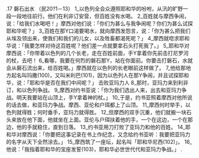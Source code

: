 .17 
磐石出水 
（民20?1－13） 
1_以色列全会众遵照耶和华的吩咐，从汛的旷野一段一段地往前行。他们在利非订安营，但百姓没有水喝。 2_百姓就与摩西争闹，说：「给我们水喝吧！」摩西对他们说：「你们为甚么与我争闹呢？你们为甚么试探耶和华呢？」 3_百姓在那Y口渴要喝水，就向摩西发怨言，说：「你为甚么把我们从埃及领出来，使我们和我们的儿女，以及牲畜都渴死呢？」 4_摩西就唿求耶和华说：「我要怎样对待这百姓呢？他们差一点就要拿石头打死我了。」 5_耶和华对摩西说：「你带着以色列的几个长老，走在百姓前面，手Y拿着你先前击打尼罗河的杖，去吧！ 6_看哪，我要在何烈的磐石那Y，站在你面前。你要击打磐石，水就会从磐石流出来，给百姓喝。」摩西就在以色列的长老眼前这样做了。 7_他给那地方起名叫玛撒(100)，又叫米利巴(101)，因为以色列人在那Y争闹，并且试探耶和华，说：「耶和华是否在我们中间呢？」 
击败亚玛力人 
8_那时，亚玛力来到利非订，和以色列争战。 9_摩西对约书亚说：「你为我们选出人来，出去和亚玛力争战。明天我要站在山顶上，手Y拿着神的杖。」 10_于是，约书亚照着摩西对他所说的话去做，和亚玛力争战。摩西、亚伦和户珥都上了山顶。 11_摩西何时举手，以色列就得胜；何时垂手，亚玛力就得胜。 12_但摩西的双手沉重，他们就搬一块石头来放在他下面，他就坐在上面。亚伦与户珥扶着他的手，一个在这边，一个在那边，他的手就稳住，直到日落。 13_约书亚用刀打败了亚玛力和他的百姓。 
14_耶和华对摩西说：「你要把这事记录在书上作纪念，又念给约书亚听：我要把亚玛力的名字从天下全然涂去。」 15_摩西筑了一座坛，起名叫「耶和华尼西(102)」。 16_他说：「我指着耶和华的宝座发誓(103)，耶和华必世世代代和亚玛力争战。」 
.
